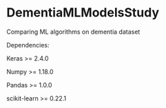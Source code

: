 # DementiaMLModelsStudy
Comparing ML algorithms on dementia dataset

Dependencies:

Keras >= 2.4.0

Numpy >= 1.18.0

Pandas >= 1.0.0

scikit-learn >= 0.22.1

